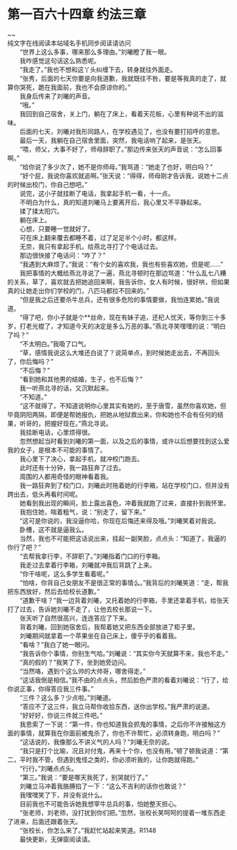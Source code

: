# 第一百六十四章 约法三章

~~
            <br>纯文字在线阅读本站域名手机同步阅读请访问<br>　　“世界上这么多事，哪来那么多理由。”刘曦瞪了我一眼。<br>　　我咋感觉这句话这么熟悉呢。<br>　　“我走了。”我也不想和这丫头纠缠下去，转身就往外面走。<br>　　“张秀，后面的七天你要是向我道歉，我就既往不咎，要是等我真的走了，就算你哭死，跪在我面前，我也不会原谅你的。”<br>　　我身后传来了刘曦的声音。<br>　　“哦。”<br>　　我回到自己宿舍，关上门，躺在了床上，看着天花板，心里有种说不出的滋味。<br>　　后面的七天，刘曦对我形同路人，在学校遇见了，也没有要打招呼的意思。<br>　　最后一天，我躺在自己宿舍里面，突然，我电话响了起来，是张天。<br>　　“喂，师父，大事不好了，师母辞职了。”那边传来张天的声音说：“怎么回事啊。”<br>　　“给你说了多少次了，她不是你师母。”我骂道：“她走了也好，明白吗？”<br>　　“好个屁，我说你喜欢就追啊。”张天说：“得得，师母刚才告诉我，说她十二点的时候出校门，你自己想吧。”<br>　　说完，这小子就挂断了电话，我拿起手机一看，十一点。<br>　　不明白为什么，真的知道刘曦马上要离开后，我心里又不平静起来。<br>　　揉了揉太阳穴。<br>　　躺在床上。<br>　　心想，只要睡一觉就好了。<br>　　可在床上翻来覆去都睡不着，过了足足半个小时，都这样。<br>　　无奈，我只有拿起手机，给燕北寻打了个电话过去。<br>　　那边很快接了电话问：“咋了？”<br>　　“我遇到大麻烦了。”我说：“有个女的喜欢我，我也有些喜欢她，但是呢……”<br>　　我把事情的大概给燕北寻说了一遍，燕北寻顿时在那边骂道：“什么乱七八糟的关系，草了，喜欢就去把她追回来啊，我告诉你，女人有时候，很好哄，但如果真的让她走出你们学校的门，八匹马都拉不回来的。”<br>　　“但是我之后还要杀牛总兵，还有很多危险的事情要做，我怕连累她。”我说道。<br>　　“得了吧，你小子就是个**丝命，现在有妹子追，还杞人忧天，等你到三十多岁，打老光棍了，才知道今天的决定是多么万恶的事。”燕北寻笑嘿嘿的说：“明白了吗？”<br>　　“不太明白。”我吸了口气。<br>　　“草，感情我说这么大堆还白说了？说简单点，到时候她走出去，不再回头了，你后悔吗？”<br>　　“不后悔？”<br>　　“看到她和其他男的结婚，生子，也不后悔？”<br>　　我一听燕北寻的话，又沉默起来。<br>　　“不知道。”<br>　　“这不就得了，不知道说明你心里其实有她的，至于唐雪，虽然你喜欢她，但毕竟阴阳两隔，即便是帮她报仇，把她从地狱救出来，你和她也不会有任何的结果，听哥的，把握好现在。”燕北寻说。<br>　　我挂断电话，心里烦得很。<br>　　忽然想起当时看到刘曦的第一面，以及之后的事情，或许以后想要找到这么爱我的女子，是根本不可能的事情了。<br>　　我心里下了决心，拿起手机，就冲校门跑去。<br>　　此时还有十分钟，我一路狂奔了过去。<br>　　周围的人都用奇怪的眼神看着我。<br>　　我一路狂奔到了校门口，刘曦此时拖着她的行李箱，站在学校门口，但并没有跨出去，低头再看时间呢。<br>　　她看到我出现的瞬间，脸上露出喜色，冲着我就跑了过来，直接扑到我怀里。<br>　　我抱住她，喘着粗气，说：“别走了，留下来。”<br>　　“这可是你说的，我没逼你哈，你现在后悔还来得及哦。”刘曦笑着对我说。<br>　　卧槽，这不就是逼我么。<br>　　当然，我也不可能把这话说出来，挂起一副笑脸，点点头：“知道了，我逼的你行了吧？”<br>　　“去帮我拿行李，不辞职了。”刘曦指着门口的行李箱。<br>　　我走过去拿着行李箱，刘曦就冲我后背跳了上来。<br>　　“你干啥呢，这么多学生看着呢。”<br>　　“怕啥，你背自己女朋友不是很正常的事情么。”我背后的刘曦笑道：“走，帮我把东西放好，然后去给校长道歉。”<br>　　“道歉干啥？”我一边背着刘曦，又托着她的行李箱，手里还拿着手机，给张天打了过去，告诉她刘曦不走了，让他去校长那说一下。<br>　　张天听了自然很高兴，连连答应了下来。<br>　　背着刘曦，回到她宿舍后，我帮着她又把东西全部放进了柜子里。<br>　　刘曦期间就拿着一个苹果坐在自己床上，傻乎乎的看着我。<br>　　“看啥？”我白了她一眼问。<br>　　“我告诉你个事情，你别生气哈。”刘曦说：“其实你今天就算不来，我也不走。”<br>　　“真的假的？”我笑了下，坐到她旁边问。<br>　　“当然咯，遇到个这么帅的大帅哥，哪舍得走。”<br>　　“这话我倒是相信。”我不由的点点头，然后脸色严肃的看着刘曦说：“行了，给你说正事，你得答应我三件事。”<br>　　“三件？这么多？少点啦。”刘曦道。<br>　　“答应不了这三件，我立马帮你收拾东西，送你出学校。”我严肃的说道。<br>　　“好好好，你说三件就三件吧。”<br>　　我思索了一下说：“第一件，你也知道我会抓鬼的事情，之后你不许接触这方面的事情，就算我在你面前被鬼杀了，你也不许帮忙，必须转身跑，明白吗？”<br>　　“这话说的，我像那么不讲义气的人吗？”刘曦无奈的说。<br>　　“我只是打个比喻，况且对付鬼，再来十个你，也没有用。”顿了顿我说道：“第二，平时我不管，但遇到鬼怪之类的，你必须听我的，让你跑就得跑。”<br>　　“行行。”刘曦点点头。<br>　　“第三。”我说：“要是哪天我死了，别哭就行了。”<br>　　刘曦立马冲着我胳膊掐了一下：“这么不吉利的话你也敢说？”<br>　　我嘿嘿笑了下，并没有说什么。<br>　　目前我也不可能告诉她我想宰牛总兵的事，怕她整天担心。<br>　　“张老师，刘老师，没打扰到你们把。”忽然，张校长笑呵呵的提着一堆东西走了进来，后面还跟着张天。<br>　　“张校长，你怎么来了。”我赶忙站起来笑道。R1148<br>　　最快更新，无弹窗阅读请。<br>
	
